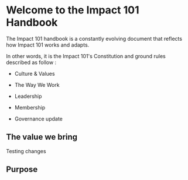 # Welcome to the Impact 101 Handbook

The Impact 101 handbook is a constantly evolving document that reflects how Impact 101 works and adapts.

In other words, it is the Impact 101's Constitution and ground rules described as follow :

* Culture & Values

* The Way We Work

* Leadership

* Membership

* Governance update

## The value we bring

Testing changes

## Purpose



